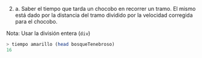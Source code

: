 2. a. Saber el tiempo que tarda un chocobo en recorrer un tramo. El mismo está dado por la distancia del tramo dividido por la velocidad corregida para el chocobo.

Nota: Usar la división entera (```div```)

```haskell
> tiempo amarillo (head bosqueTenebroso)
16
```
